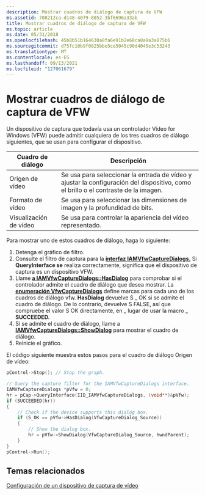 ```yaml
---
description: Mostrar cuadros de diálogo de captura de VFW
ms.assetid: 708212ca-d148-4079-8052-3bf6696a33ab
title: Mostrar cuadros de diálogo de captura de VFW
ms.topic: article
ms.date: 05/31/2018
ms.openlocfilehash: 45b8b51b164630a8fa6e91b2e68ca8a9a3a875b6
ms.sourcegitcommit: d75fc10b9f0825bbe5ce5045c90d4045e3c53243
ms.translationtype: MT
ms.contentlocale: es-ES
ms.lasthandoff: 09/13/2021
ms.locfileid: "127061679"
---
```

# <a name="display-vfw-capture-dialog-boxes"></a>Mostrar cuadros de diálogo de captura de VFW

Un dispositivo de captura que todavía usa un controlador Video for Windows (VFW) puede admitir cualquiera de los tres cuadros de diálogo siguientes, que se usan para configurar el dispositivo.



| Cuadro de diálogo    | Descripción                                                                                           |
|---------------|-------------------------------------------------------------------------------------------------------|
| Origen de vídeo  | Se usa para seleccionar la entrada de vídeo y ajustar la configuración del dispositivo, como el brillo o el contraste de la imagen. |
| Formato de vídeo  | Se usa para seleccionar las dimensiones de imagen y la profundidad de bits.                                                    |
| Visualización de vídeo | Se usa para controlar la apariencia del vídeo representado.                                                 |



 

Para mostrar uno de estos cuadros de diálogo, haga lo siguiente:

1.  Detenga el gráfico de filtro.
2.  Consulte el filtro de captura para la [**interfaz IAMVfwCaptureDialogs.**](/windows/desktop/api/Strmif/nn-strmif-iamvfwcapturedialogs) Si **QueryInterface se** realiza correctamente, significa que el dispositivo de captura es un dispositivo VFW.
3.  Llame [**a IAMVfwCaptureDialogs::HasDialog**](/windows/desktop/api/Strmif/nf-strmif-iamvfwcapturedialogs-hasdialog) para comprobar si el controlador admite el cuadro de diálogo que desea mostrar. La [**enumeración VfwCaptureDialogs**](/windows/desktop/api/strmif/ne-strmif-vfwcapturedialogs) define marcas para cada uno de los cuadros de diálogo vfw. **HasDialog** devuelve S \_ OK si se admite el cuadro de diálogo. De lo contrario, devuelve S FALSE, así que compruebe el valor S OK directamente, en \_ lugar de usar la macro \_ **SUCCEEDED.**
4.  Si se admite el cuadro de diálogo, llame a [**IAMVfwCaptureDialogs::ShowDialog**](/windows/desktop/api/Strmif/nf-strmif-iamvfwcapturedialogs-showdialog) para mostrar el cuadro de diálogo.
5.  Reinicie el gráfico.

El código siguiente muestra estos pasos para el cuadro de diálogo Origen de vídeo:


```C++
pControl->Stop(); // Stop the graph.

// Query the capture filter for the IAMVfwCaptureDialogs interface.
IAMVfwCaptureDialogs *pVfw = 0;
hr = pCap->QueryInterface(IID_IAMVfwCaptureDialogs, (void**)&pVfw);
if (SUCCEEDED(hr))
{
    // Check if the device supports this dialog box.
    if (S_OK == pVfw->HasDialog(VfwCaptureDialog_Source))
    {
        // Show the dialog box.
        hr = pVfw->ShowDialog(VfwCaptureDialog_Source, hwndParent);
    }
}
pControl->Run();
```



## <a name="related-topics"></a>Temas relacionados

<dl> <dt>

[Configuración de un dispositivo de captura de vídeo](configuring-a-video-capture-device.md)
</dt> </dl>

 

 



